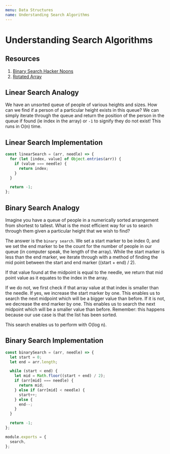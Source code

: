 ```yaml
---
menu: Data Structures
name: Understanding Search Algorithms
---
```


# Understanding Search Algorithms

## Resources

1. [Binary Search Hacker Noons](https://hackernoon.com/programming-with-js-binary-search-aaf86cef9cb3)
2. [Rotated Array](https://programmingpraxis.com/2010/10/12/rotate-an-array/)

## Linear Search Analogy

We have an unsorted queue of people of various heights and sizes. How can we find if a person of a particular height exists in this queue? We can simply iterate through the queue and return the position of the person in the queue if found (ie index in the array) or `-1` to signify they do not exist! This runs in O(n) time.

## Linear Search Implementation

```javascript
const linearSearch = (arr, needle) => {
  for (let [index, value] of Object.entries(arr)) {
    if (value === needle) {
      return index;
    }
  }

  return -1;
};
```

## Binary Search Analogy

Imagine you have a queue of people in a numerically sorted arrangement from shortest to tallest. What is the most efficient way for us to search through them given a particular height that we wish to find?

The answer is the `binary search`. We set a start marker to be index 0, and we set the end marker to be the count for the number of people in our queue (in computer speak, the length of the array). While the start marker is less than the end marker, we iterate through with a method of finding the mid point between the start and end marker ((start + end) / 2).

If that value found at the midpoint is equal to the needle, we return that mid point value as it equates to the index in the array.

If we do not, we first check if that array value at that index is smaller than the needle. If yes, we increase the start marker by one. This enables us to search the next midpoint which will be a bigger value than before. If it is not, we decrease the end marker by one. This enables us to search the next midpoint which will be a smaller value than before. Remember: this happens because our use case is that the list has been sorted.

This search enables us to perform with O(log n).

## Binary Search Implementation

```javascript
const binarySearch = (arr, needle) => {
  let start = 0;
  let end = arr.length;

  while (start < end) {
    let mid = Math.floor((start + end) / 2);
    if (arr[mid] === needle) {
      return mid;
    } else if (arr[mid] < needle) {
      start++;
    } else {
      end--;
    }
  }

  return -1;
};

module.exports = {
  search,
};
```
